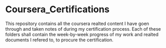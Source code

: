 # Coursera_Certifications
This repository contains all the coursera realted content I have goen through and taken notes of during my certification process. Each of these folders shall contain the week-by-week progress of my work and realted documents I refered to, to procure the certification.
